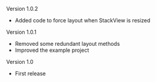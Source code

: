 Version 1.0.2

- Added code to force layout when StackView is resized

Version 1.0.1

- Removed some redundant layout methods
- Improved the example project

Version 1.0

- First release